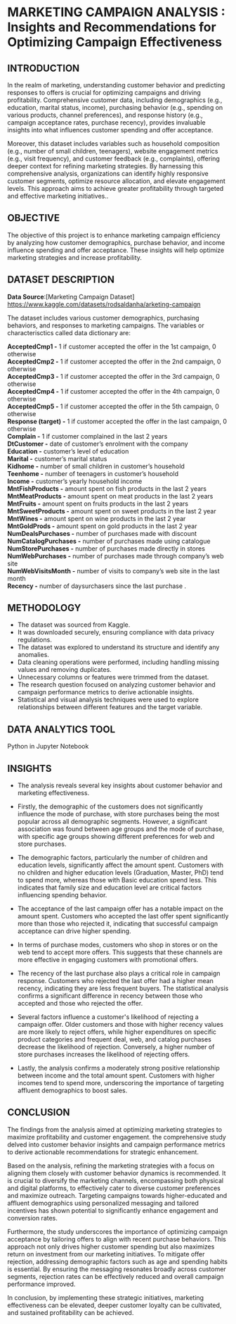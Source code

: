 # MARKETING CAMPAIGN ANALYSIS : Insights and Recommendations for Optimizing Campaign Effectiveness

## INTRODUCTION
In the realm of marketing, understanding customer behavior and predicting responses to offers is crucial for optimizing campaigns and driving profitability. Comprehensive customer data, including demographics (e.g., education, marital status, income), purchasing behavior (e.g., spending on various products, channel preferences), and response history (e.g., campaign acceptance rates, purchase recency), provides invaluable insights into what influences customer spending and offer acceptance.


Moreover, this dataset includes variables such as household composition (e.g., number of small children, teenagers), website engagement metrics (e.g., visit frequency), and customer feedback (e.g., complaints), offering deeper context for refining marketing strategies. By harnessing this comprehensive analysis, organizations can identify highly responsive customer segments, optimize resource allocation, and elevate engagement levels. This approach aims to achieve greater profitability through targeted and effective marketing initiatives..

## OBJECTIVE
The objective of this project is to enhance marketing campaign efficiency by analyzing how customer demographics, purchase behavior, and income influence spending and offer acceptance. These insights will help optimize marketing strategies and increase profitability.

## DATASET DESCRIPTION

**Data Source**:[Marketing Campaign Dataset] https://www.kaggle.com/datasets/rodsaldanha/arketing-campaign

The dataset includes various customer demographics, purchasing behaviors, and responses to marketing campaigns. The variables or characterisctics called data dictionary are:

**AcceptedCmp1 -** 1 if customer accepted the offer in the 1st campaign, 0 otherwise \
**AcceptedCmp2 -** 1 if customer accepted the offer in the 2nd campaign, 0 otherwise \
**AcceptedCmp3 -** 1 if customer accepted the offer in the 3rd campaign, 0 otherwise \
**AcceptedCmp4 -** 1 if customer accepted the offer in the 4th campaign, 0 otherwise \
**AcceptedCmp5 -** 1 if customer accepted the offer in the 5th campaign, 0 otherwise \
**Response (target) -** 1 if customer accepted the offer in the last campaign, 0 otherwise \
**Complain -** 1 if customer complained in the last 2 years \
**DtCustomer -** date of customer’s enrolment with the company \
**Education -** customer’s level of education \
**Marital -** customer’s marital status \
**Kidhome -** number of small children in customer’s household \
**Teenhome -** number of teenagers in customer’s household \
**Income -** customer’s yearly household income \
**MntFishProducts -** amount spent on fish products in the last 2 years \
**MntMeatProducts -** amount spent on meat products in the last 2 years \
**MntFruits -** amount spent on fruits products in the last 2 years \
**MntSweetProducts -** amount spent on sweet products in the last 2 year \
**MntWines -** amount spent on wine products in the last 2 year \
**MntGoldProds -** amount spent on gold products in the last 2 year \
**NumDealsPurchases -** number of purchases made with discount \
**NumCatalogPurchases -** number of purchases made using catalogue \
**NumStorePurchases -** number of purchases made directly in stores \
**NumWebPurchases -** number of purchases made through company’s web site \
**NumWebVisitsMonth -** number of visits to company’s web site in the last month \
**Recency -** number of daysurchasers since the last purchase .

## METHODOLOGY
* The dataset was sourced from Kaggle.
* It was downloaded securely, ensuring compliance with data privacy regulations.
* The dataset was explored to understand its structure and identify any anomalies.
* Data cleaning operations were performed, including handling missing values and removing duplicates.
* Unnecessary columns or features were trimmed from the dataset.
* The research question focused on analyzing customer behavior and campaign performance metrics to derive actionable insights.
* Statistical and visual analysis techniques were used to explore relationships between different features and the target variable.

## DATA ANALYTICS TOOL
 Python in Jupyter Notebook 

## INSIGHTS
* The analysis reveals several key insights about customer behavior and marketing effectiveness. 

* Firstly, the demographic of the customers does not significantly influence the mode of purchase, with store purchases being the most popular across all demographic segments. However, a significant association was found between age groups and the mode of purchase, with specific age groups showing different preferences for web and store purchases.

* The demographic factors, particularly the number of children and education levels, significantly affect the amount spent. Customers with no children and higher education levels (Graduation, Master, PhD) tend to spend more, whereas those with Basic education spend less. This indicates that family size and education level are critical factors influencing spending behavior.

* The acceptance of the last campaign offer has a notable impact on the amount spent. Customers who accepted the last offer spent significantly more than those who rejected it, indicating that successful campaign acceptance can drive higher spending.

* In terms of purchase modes, customers who shop in stores or on the web tend to accept more offers. This suggests that these channels are more effective in engaging customers with promotional offers.

* The recency of the last purchase also plays a critical role in campaign response. Customers who rejected the last offer had a higher mean recency, indicating they are less frequent buyers. The statistical analysis confirms a significant difference in recency between those who accepted and those who rejected the offer.

* Several factors influence a customer's likelihood of rejecting a campaign offer. Older customers and those with higher recency values are more likely to reject offers, while higher expenditures on specific product categories and frequent deal, web, and catalog purchases decrease the likelihood of rejection. Conversely, a higher number of store purchases increases the likelihood of rejecting offers.

* Lastly, the analysis confirms a moderately strong positive relationship between income and the total amount spent. Customers with higher incomes tend to spend more, underscoring the importance of targeting affluent demographics to boost sales.

## CONCLUSION
The findings from the analysis aimed at optimizing marketing strategies to maximize profitability and customer engagement. the comprehensive study delved into customer behavior insights and campaign performance metrics to derive actionable recommendations for strategic enhancement.

Based on the analysis, refining the marketing strategies with a focus on aligning them closely with customer behavior dynamics is recommended. It is crucial to diversify the marketing channels, encompassing both physical and digital platforms, to effectively cater to diverse customer preferences and maximize outreach. Targeting campaigns towards higher-educated and affluent demographics using personalized messaging and tailored incentives has shown potential to significantly enhance engagement and conversion rates.

Furthermore, the study underscores the importance of optimizing campaign acceptance by tailoring offers to align with recent purchase behaviors. This approach not only drives higher customer spending but also maximizes return on investment from our marketing initiatives. To mitigate offer rejection, addressing demographic factors such as age and spending habits is essential. By ensuring the messaging resonates broadly across customer segments, rejection rates can be effectively reduced and overall campaign performance improved.

In conclusion, by implementing these strategic initiatives, marketing effectiveness can be elevated, deeper customer loyalty can be cultivated, and sustained profitability can be achieved.



